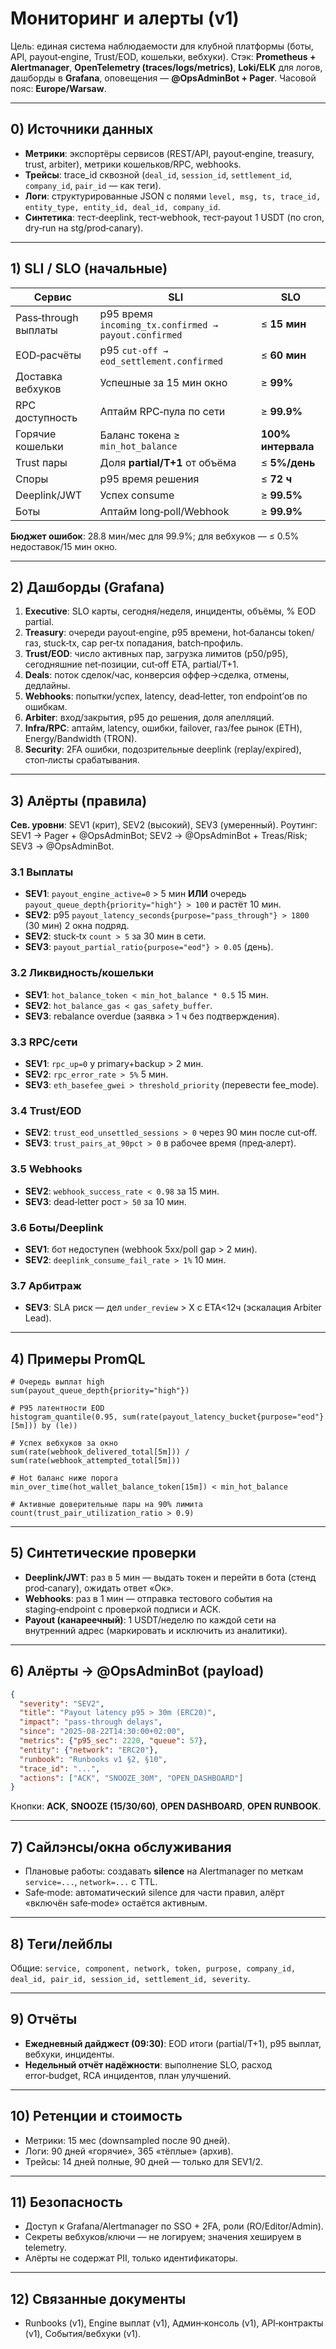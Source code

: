# Мониторинг и алерты (v1)

Цель: единая система наблюдаемости для клубной платформы (боты, API, payout‑engine, Trust/EOD, кошельки, вебхуки). Стэк: **Prometheus + Alertmanager**, **OpenTelemetry (traces/logs/metrics)**, **Loki/ELK** для логов, дашборды в **Grafana**, оповещения — **@OpsAdminBot + Pager**. Часовой пояс: **Europe/Warsaw**.

---

## 0) Источники данных

- **Метрики**: экспортёры сервисов (REST/API, payout‑engine, treasury, trust, arbiter), метрики кошельков/RPC, webhooks.
- **Трейсы**: trace\_id сквозной (`deal_id`, `session_id`, `settlement_id`, `company_id`, `pair_id` — как теги).
- **Логи**: структурированные JSON с полями `level, msg, ts, trace_id, entity_type, entity_id, deal_id, company_id`.
- **Синтетика**: тест‑deeplink, тест‑webhook, тест‑payout 1 USDT (по cron, dry‑run на stg/prod‑canary).

---

## 1) SLI / SLO (начальные)

| Сервис               | SLI                                                  | SLO                |
| -------------------- | ---------------------------------------------------- | ------------------ |
| Pass‑through выплаты | p95 время `incoming_tx.confirmed → payout.confirmed` | ≤ **15 мин**       |
| EOD‑расчёты          | p95 `cut‑off → eod_settlement.confirmed`             | ≤ **60 мин**       |
| Доставка вебхуков    | Успешные за 15 мин окно                              | ≥ **99%**          |
| RPC доступность      | Аптайм RPC‑пула по сети                              | ≥ **99.9%**        |
| Горячие кошельки     | Баланс токена ≥ `min_hot_balance`                    | **100% интервала** |
| Trust пары           | Доля **partial/T+1** от объёма                       | ≤ **5%/день**      |
| Споры                | p95 время решения                                    | ≤ **72 ч**         |
| Deeplink/JWT         | Успех consume                                        | ≥ **99.5%**        |
| Боты                 | Аптайм long‑poll/Webhook                             | ≥ **99.9%**        |

**Бюджет ошибок**: 28.8 мин/мес для 99.9%; для вебхуков — ≤ 0.5% недоставок/15 мин окно.

---

## 2) Дашборды (Grafana)

1. **Executive**: SLO карты, сегодня/неделя, инциденты, объёмы, % EOD partial.
2. **Treasury**: очереди payout‑engine, p95 времени, hot‑балансы token/газ, stuck‑tx, cap per‑tx попадания, batch‑профиль.
3. **Trust/EOD**: число активных пар, загрузка лимитов (p50/p95), сегодняшние net‑позиции, cut‑off ETA, partial/T+1.
4. **Deals**: поток сделок/час, конверсия оффер→сделка, отмены, дедлайны.
5. **Webhooks**: попытки/успех, latency, dead‑letter, топ endpoint’ов по ошибкам.
6. **Arbiter**: вход/закрытия, p95 до решения, доля апелляций.
7. **Infra/RPC**: аптайм, latency, ошибки, failover, газ/fee рынок (ETH), Energy/Bandwidth (TRON).
8. **Security**: 2FA ошибки, подозрительные deeplink (replay/expired), стоп‑листы срабатывания.

---

## 3) Алёрты (правила)

**Сев. уровни**: SEV1 (крит), SEV2 (высокий), SEV3 (умеренный). Роутинг: SEV1 → Pager + @OpsAdminBot; SEV2 → @OpsAdminBot + Treas/Risk; SEV3 → @OpsAdminBot.

### 3.1 Выплаты

- **SEV1**: `payout_engine_active=0` > 5 мин **ИЛИ** очередь `payout_queue_depth{priority="high"} > 100` и растёт 10 мин.
- **SEV2**: p95 `payout_latency_seconds{purpose="pass_through"} > 1800` (30 мин) 2 окна подряд.
- **SEV2**: stuck‑tx `count > 5` за 30 мин в сети.
- **SEV3**: `payout_partial_ratio{purpose="eod"} > 0.05` (день).

### 3.2 Ликвидность/кошельки

- **SEV1**: `hot_balance_token < min_hot_balance * 0.5` 15 мин.
- **SEV2**: `hot_balance_gas < gas_safety_buffer`.
- **SEV3**: rebalance overdue (заявка > 1 ч без подтверждения).

### 3.3 RPC/сети

- **SEV1**: `rpc_up=0` у primary+backup > 2 мин.
- **SEV2**: `rpc_error_rate > 5%` 5 мин.
- **SEV3**: `eth_basefee_gwei > threshold_priority` (перевести fee\_mode).

### 3.4 Trust/EOD

- **SEV2**: `trust_eod_unsettled_sessions > 0` через 90 мин после cut‑off.
- **SEV3**: `trust_pairs_at_90pct > 0` в рабочее время (пред‑алерт).

### 3.5 Webhooks

- **SEV2**: `webhook_success_rate < 0.98` за 15 мин.
- **SEV3**: dead‑letter рост `> 50` за 10 мин.

### 3.6 Боты/Deeplink

- **SEV1**: бот недоступен (webhook 5xx/poll gap > 2 мин).
- **SEV2**: `deeplink_consume_fail_rate > 1%` 10 мин.

### 3.7 Арбитраж

- **SEV3**: SLA риск — дел `under_review` > X с ETA<12ч (эскалация Arbiter Lead).

---

## 4) Примеры PromQL

```promql
# Очередь выплат high
sum(payout_queue_depth{priority="high"})

# P95 латентности EOD
histogram_quantile(0.95, sum(rate(payout_latency_bucket{purpose="eod"}[5m])) by (le))

# Успех вебхуков за окно
sum(rate(webhook_delivered_total[5m])) / sum(rate(webhook_attempted_total[5m]))

# Hot баланс ниже порога
min_over_time(hot_wallet_balance_token[15m]) < min_hot_balance

# Активные доверительные пары на 90% лимита
count(trust_pair_utilization_ratio > 0.9)
```

---

## 5) Синтетические проверки

- **Deeplink/JWT**: раз в 5 мин — выдать токен и перейти в бота (стенд prod‑canary), ожидать ответ «Ок».
- **Webhooks**: раз в 1 мин — отправка тестового события на staging‑endpoint с проверкой подписи и ACK.
- **Payout (канареечный)**: 1 USDT/неделю по каждой сети на внутренний адрес (маркировать и исключить из аналитики).

---

## 6) Алёрты → @OpsAdminBot (payload)

```json
{
  "severity": "SEV2",
  "title": "Payout latency p95 > 30m (ERC20)",
  "impact": "pass-through delays",
  "since": "2025-08-22T14:30:00+02:00",
  "metrics": {"p95_sec": 2220, "queue": 57},
  "entity": {"network": "ERC20"},
  "runbook": "Runbooks v1 §2, §10",
  "trace_id": "...",
  "actions": ["ACK", "SNOOZE_30M", "OPEN_DASHBOARD"]
}
```

Кнопки: **ACK**, **SNOOZE (15/30/60)**, **OPEN DASHBOARD**, **OPEN RUNBOOK**.

---

## 7) Сайлэнсы/окна обслуживания

- Плановые работы: создавать **silence** на Alertmanager по меткам `service=...`, `network=...` с TTL.
- Safe‑mode: автоматический silence для части правил, алёрт «включён safe‑mode» остаётся активным.

---

## 8) Теги/лейблы

Общие: `service, component, network, token, purpose, company_id, deal_id, pair_id, session_id, settlement_id, severity`.

---

## 9) Отчёты

- **Ежедневный дайджест (09:30)**: EOD итоги (partial/T+1), p95 выплат, вебхуки, инциденты.
- **Недельный отчёт надёжности**: выполнение SLO, расход error‑budget, RCA инцидентов, план улучшений.

---

## 10) Ретенции и стоимость

- Метрики: 15 мес (downsampled после 90 дней).
- Логи: 90 дней «горячие», 365 «тёплые» (архив).
- Трейсы: 14 дней полные, 90 дней — только для SEV1/2.

---

## 11) Безопасность

- Доступ к Grafana/Alertmanager по SSO + 2FA, роли (RO/Editor/Admin).
- Секреты вебхуков/ключи — не логируем; значения хешируем в telemetry.
- Алёрты не содержат PII, только идентификаторы.

---

## 12) Связанные документы

- Runbooks (v1), Engine выплат (v1), Админ‑консоль (v1), API‑контракты (v1), События/вебхуки (v1).

